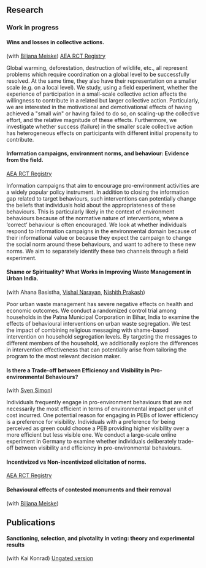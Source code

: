 ## Research

### Work in progress

#### Wins and losses in collective actions. 
(with [Biljana Meiske](http://biljanameiske.com/)) [AEA RCT Registry](https://www.socialscienceregistry.org/trials/7474) 

Global warming, deforestation, destruction of wildlife, etc., all represent problems which require coordination on a global level to be successfully resolved. At the same time, they also have their representation on a smaller scale (e.g. on a local level). We study, using a field experiment, whether the experience of participation in a small-scale collective action affects the willingness to contribute in a related but larger collective action. Particularly, we are interested in the motivational and demotivational effects of having achieved a "small win" or having failed to do so, on scaling-up the collective effort, and the relative magnitude of these effects. Furthermore, we investigate whether success (failure) in the smaller scale collective action has heterogeneous effects on participants with different initial propensity to contribute.

#### Information campaigns, environment norms, and behaviour: Evidence from the field. 
[AEA RCT Registry](https://www.socialscienceregistry.org/trials/7439) 

Information campaigns that aim to encourage pro-environment activities are a widely popular policy instrument. In addition to closing the information gap related to target behaviours, such interventions can potentially change the beliefs that individuals hold about the appropriateness of these behaviours. This is particularly likely in the context of environment behaviours because of the normative nature of interventions, where a ‘correct’ behaviour is often encouraged. We look at whether individuals respond to information campaigns in the environmental domain because of their informational value or because they expect the campaign to change the social norm around these behaviours, and want to adhere to these new norms. We aim to separately identify these two channels through a ﬁeld experiment.
</details>


#### Shame or Spirituality? What Works in Improving Waste Management in Urban India. 
(with Ahana Basistha, [Vishal Narayan](https://www.business.uconn.edu/person/vishal-narayan/), [Nishith Prakash](https://nishithprakash.com/))

Poor urban waste management has severe negative effects on health and economic outcomes. We conduct a randomized control trial among households in the Patna Municipal Corporation in Bihar, India to examine the effects of behavioural interventions on urban waste segregation. We test the impact of combining religious messaging with shame-based intervention on household segregation levels. By targeting the messages to different members of the household, we additionally explore the differences in intervention effectiveness that can potentially arise from tailoring the program to the most relevant decision maker.

#### Is there a Trade-off between Efficiency and Visibility in Pro-environmental Behaviours?
(with [Sven Simon](https://www.tax.mpg.de/en/public_economics/public_economics_people/sven_arne_simon.html))

Individuals frequently engage in pro-environment behaviours that are not necessarily the most efficient in terms of environmental impact per unit of cost incurred. One potential reason for engaging in PEBs of lower efficiency is a preference for visibility. Individuals with a preference for being perceived as green could choose a PEB providing higher visibility over a more efficient but less visible one. We conduct a large-scale online experiment in Germany to examine whether individuals deliberately trade-off between visibility and efficiency in pro-environmental behaviours.


#### Incentivized vs Non-incentivized elicitation of norms. 
[AEA RCT Registry]() 

#### Behavioural effects of contested monuments and their removal
(with [Biljana Meiske](http://biljanameiske.com/))

## Publications

#### Sanctioning, selection, and pivotality in voting: theory and experimental results
(with Kai Konrad) [Ungated version](https://link.springer.com/article/10.1007/s10602-019-09284-4)


